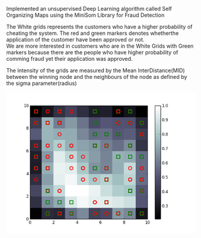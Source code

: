 Implemented an unsupervised Deep Learning algorithm called Self Organizing Maps using the MiniSom Library for Fraud Detection</br>

The White grids represents the customers who have a higher probability of cheating the system. The red and green markers denotes whetherthe application of the customer have been approved or not.</br>
We are more interested in customers who are in the White Grids with Green markers because there are the people who have higher probability of comming fraud yet their application was approved.</br>

The intensity of the grids are measured by the Mean InterDistance(MID) between the winning node and the neighbours of the node as defined by the sigma parameter(radius)</br>

![SOM](https://github.com/bharath93m/Deep-Learning/blob/master/Self%20Organizing%20Maps/SOM.png)


